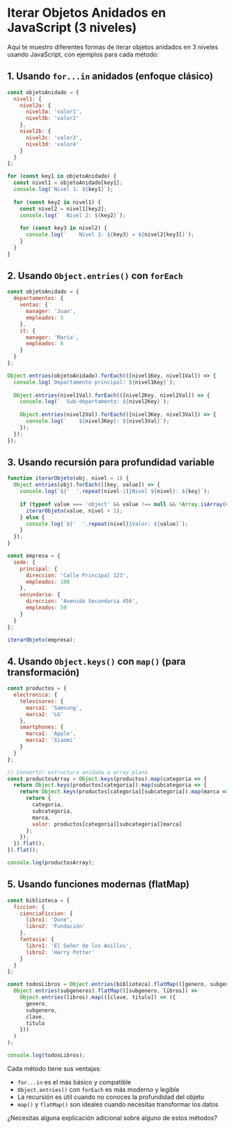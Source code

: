 # Iterar Objetos Anidados en JavaScript (3 niveles)

Aquí te muestro diferentes formas de iterar objetos anidados en 3 niveles usando JavaScript, con ejemplos para cada método:

## 1. Usando `for...in` anidados (enfoque clásico)

```javascript
const objetoAnidado = {
  nivel1: {
    nivel2a: {
      nivel3a: 'valor1',
      nivel3b: 'valor2'
    },
    nivel2b: {
      nivel3c: 'valor3',
      nivel3d: 'valor4'
    }
  }
};

for (const key1 in objetoAnidado) {
  const nivel1 = objetoAnidado[key1];
  console.log(`Nivel 1: ${key1}`);
  
  for (const key2 in nivel1) {
    const nivel2 = nivel1[key2];
    console.log(`  Nivel 2: ${key2}`);
    
    for (const key3 in nivel2) {
      console.log(`    Nivel 3: ${key3} = ${nivel2[key3]}`);
    }
  }
}
```

## 2. Usando `Object.entries()` con `forEach`

```javascript
const objetoAnidado = {
  departamentos: {
    ventas: {
      manager: 'Juan',
      empleados: 5
    },
    it: {
      manager: 'María',
      empleados: 8
    }
  }
};

Object.entries(objetoAnidado).forEach(([nivel1Key, nivel1Val]) => {
  console.log(`Departamento principal: ${nivel1Key}`);
  
  Object.entries(nivel1Val).forEach(([nivel2Key, nivel2Val]) => {
    console.log(`  Sub-departamento: ${nivel2Key}`);
    
    Object.entries(nivel2Val).forEach(([nivel3Key, nivel3Val]) => {
      console.log(`    ${nivel3Key}: ${nivel3Val}`);
    });
  });
});
```

## 3. Usando recursión para profundidad variable

```javascript
function iterarObjeto(obj, nivel = 1) {
  Object.entries(obj).forEach(([key, value]) => {
    console.log(`${'  '.repeat(nivel-1)}Nivel ${nivel}: ${key}`);
    
    if (typeof value === 'object' && value !== null && !Array.isArray(value)) {
      iterarObjeto(value, nivel + 1);
    } else {
      console.log(`${'  '.repeat(nivel)}Valor: ${value}`);
    }
  });
}

const empresa = {
  sede: {
    principal: {
      direccion: 'Calle Principal 123',
      empleados: 100
    },
    secundaria: {
      direccion: 'Avenida Secundaria 456',
      empleados: 50
    }
  }
};

iterarObjeto(empresa);
```

## 4. Usando `Object.keys()` con `map()` (para transformación)

```javascript
const productos = {
  electronica: {
    televisores: {
      marca1: 'Samsung',
      marca2: 'LG'
    },
    smartphones: {
      marca1: 'Apple',
      marca2: 'Xiaomi'
    }
  }
};

// Convertir estructura anidada a array plano
const productosArray = Object.keys(productos).map(categoria => {
  return Object.keys(productos[categoria]).map(subcategoria => {
    return Object.keys(productos[categoria][subcategoria]).map(marca => {
      return {
        categoria,
        subcategoria,
        marca,
        valor: productos[categoria][subcategoria][marca]
      };
    });
  }).flat();
}).flat();

console.log(productosArray);
```

## 5. Usando funciones modernas (flatMap)

```javascript
const biblioteca = {
  ficcion: {
    cienciaFiccion: {
      libro1: 'Dune',
      libro2: 'Fundación'
    },
    fantasia: {
      libro1: 'El Señor de los Anillos',
      libro2: 'Harry Potter'
    }
  }
};

const todosLibros = Object.entries(biblioteca).flatMap(([genero, subgeneros]) => 
  Object.entries(subgeneros).flatMap(([subgenero, libros]) => 
    Object.entries(libros).map(([clave, titulo]) => ({
      genero,
      subgenero,
      clave,
      titulo
    }))
  )
);

console.log(todosLibros);
```

Cada método tiene sus ventajas:
- `for...in` es el más básico y compatible
- `Object.entries()` con `forEach` es más moderno y legible
- La recursión es útil cuando no conoces la profundidad del objeto
- `map()` y `flatMap()` son ideales cuando necesitas transformar los datos

¿Necesitas alguna explicación adicional sobre alguno de estos métodos?